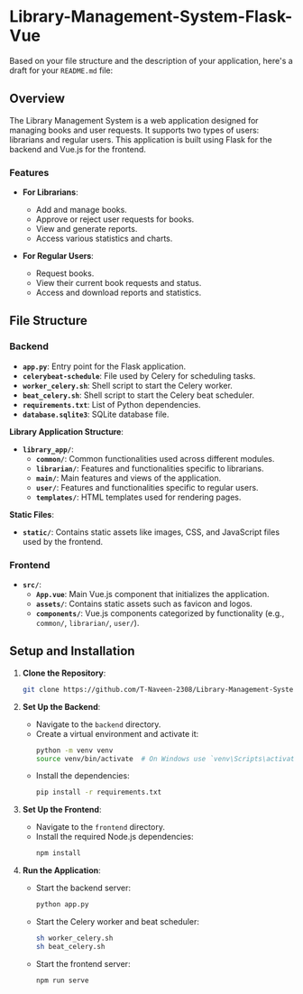 # Library-Management-System-Flask-Vue
Based on your file structure and the description of your application, here's a draft for your `README.md` file:

## Overview

The Library Management System is a web application designed for managing books and user requests. It supports two types of users: librarians and regular users. This application is built using Flask for the backend and Vue.js for the frontend.

### Features

- **For Librarians**:
  - Add and manage books.
  - Approve or reject user requests for books.
  - View and generate reports.
  - Access various statistics and charts.

- **For Regular Users**:
  - Request books.
  - View their current book requests and status.
  - Access and download reports and statistics.

## File Structure

### Backend

- **`app.py`**: Entry point for the Flask application.
- **`celerybeat-schedule`**: File used by Celery for scheduling tasks.
- **`worker_celery.sh`**: Shell script to start the Celery worker.
- **`beat_celery.sh`**: Shell script to start the Celery beat scheduler.
- **`requirements.txt`**: List of Python dependencies.
- **`database.sqlite3`**: SQLite database file.

**Library Application Structure**:
- **`library_app/`**:
  - **`common/`**: Common functionalities used across different modules.
  - **`librarian/`**: Features and functionalities specific to librarians.
  - **`main/`**: Main features and views of the application.
  - **`user/`**: Features and functionalities specific to regular users.
  - **`templates/`**: HTML templates used for rendering pages.

**Static Files**:
- **`static/`**: Contains static assets like images, CSS, and JavaScript files used by the frontend.

### Frontend

- **`src/`**:
  - **`App.vue`**: Main Vue.js component that initializes the application.
  - **`assets/`**: Contains static assets such as favicon and logos.
  - **`components/`**: Vue.js components categorized by functionality (e.g., `common/`, `librarian/`, `user/`).

## Setup and Installation

1. **Clone the Repository**:
   ```bash
   git clone https://github.com/T-Naveen-2308/Library-Management-System-Flask-Vue.git
   ```

2. **Set Up the Backend**:
   - Navigate to the `backend` directory.
   - Create a virtual environment and activate it:
     ```bash
     python -m venv venv
     source venv/bin/activate  # On Windows use `venv\Scripts\activate`
     ```
   - Install the dependencies:
     ```bash
     pip install -r requirements.txt
     ```

3. **Set Up the Frontend**:
   - Navigate to the `frontend` directory.
   - Install the required Node.js dependencies:
     ```bash
     npm install
     ```

4. **Run the Application**:
   - Start the backend server:
     ```bash
     python app.py
     ```
   - Start the Celery worker and beat scheduler:
     ```bash
     sh worker_celery.sh
     sh beat_celery.sh
     ```
   - Start the frontend server:
     ```bash
     npm run serve
     ```
